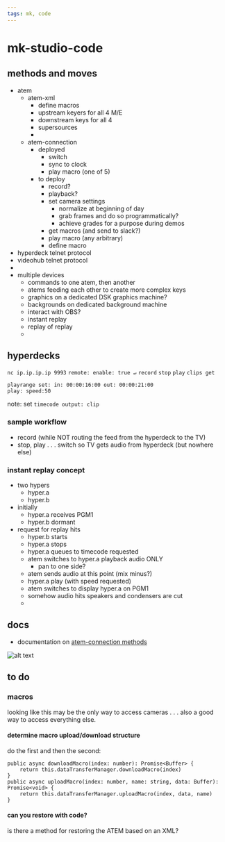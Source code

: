 ```yaml
---
tags: mk, code
---
```


# mk-studio-code


## methods and moves

- atem
    -  atem-xml
        - define macros
        - upstream keyers for all 4 M/E
        - downstream keys for all 4
        - supersources
        - 
    - atem-connection
        - deployed
            - switch
            - sync to clock
            - play macro (one of 5)
        - to deploy
            - record?
            - playback?
            - set camera settings 
                - normalize at beginning of day
                - grab frames and do so programmatically?
                - achieve grades for a purpose during demos
            - get macros (and send to slack?)
            - play macro (any arbitrary)
            - define macro
- hyperdeck telnet protocol
- videohub telnet protocol
- 
- multiple devices
    - commands to one atem, then another
    - atems feeding each other to create more complex keys
    - graphics on a dedicated DSK graphics machine?
    - backgrounds on dedicated background machine
    - interact with OBS?
    - instant replay
    - replay of replay
    - 

## hyperdecks

`nc ip.ip.ip.ip 9993`
`remote: enable: true ↵`
`record`
`stop`
`play`
`clips get`

```
playrange set: in: 00:00:16:00 out: 00:00:21:00
play: speed:50
```

note: set `timecode output: clip`



### sample workflow

- record (while NOT routing the feed from the hyperdeck to the TV)
- stop, play . . . switch so TV gets audio from hyperdeck (but nowhere else)


### instant replay concept

- two hypers
    - hyper.a
    - hyper.b
- initially
    - hyper.a receives PGM1
    - hyper.b dormant
- request for replay hits
    - hyper.b starts
    - hyper.a stops
    - hyper.a queues to timecode requested
    - atem switches to hyper.a playback audio ONLY
        - pan to one side?
    - atem sends audio at this point (mix minus?)
    - hyper.a play (with speed requested)
    - atem switches to display hyper.a on PGM1
    - somehow audio hits speakers and condensers are cut
    - 


## docs

- documentation on [atem-connection methods](https://nrkno.github.io/sofie-atem-connection/classes/Atem.html#changeProgramInput)



![alt text](https://files.slack.com/files-pri/T0HTW3H0V-F042SQWS0E9/screen_shot_2022-09-18_at_11.29.23_am.png?pub_secret=454c08d6ea)



## to do

### macros

looking like this may be the only way to access cameras . . . also a good way to access everything else.

#### determine macro upload/download structure
do the first and then the second:

```
public async downloadMacro(index: number): Promise<Buffer> {
    return this.dataTransferManager.downloadMacro(index)
}
public async uploadMacro(index: number, name: string, data: Buffer): Promise<void> {
    return this.dataTransferManager.uploadMacro(index, data, name)
}

```

#### can you restore with code?

is there a method for restoring the ATEM based on an XML?